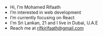 - Hi, I’m Mohamed Rifaath
- I’m interested in web development
- I’m currently focusing on React
- I'm Sri Lankan, 21 and I live in Dubai, U.A.E
- Reach me at rifkirifaath@gmail.com

<!---
rifaath101/rifaath101 is a ✨ special ✨ repository because its `README.md` (this file) appears on your GitHub profile.
You can click the Preview link to take a look at your changes.
--->
